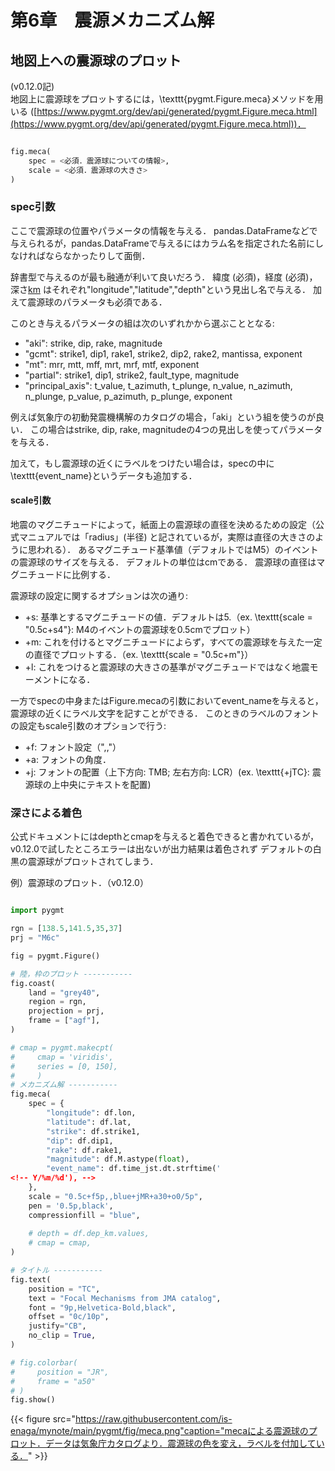 # 第6章　震源メカニズム解
<!-- ######################################### -->

<!-- =================================== -->
## 地図上への震源球のプロット
<!-- =================================== -->
(v0.12.0記)  
地図上に震源球をプロットするには，\texttt{pygmt.Figure.meca}メソッドを用いる
([https://www.pygmt.org/dev/api/generated/pygmt.Figure.meca.html](https://www.pygmt.org/dev/api/generated/pygmt.Figure.meca.html))．
```python

fig.meca(
    spec = <必須．震源球についての情報>,
    scale = <必須．震源球の大きさ>
)
```
<!-- ---------------------------------- -->
### spec引数
<!-- ---------------------------------- -->
ここで震源球の位置やパラメータの情報を与える．
pandas.DataFrameなどで与えられるが，pandas.DataFrameで与えるにはカラム名を指定された名前にしなければならなかったりして面倒．

辞書型で与えるのが最も融通が利いて良いだろう．
緯度 (必須)，経度 (必須)，深さ[km](任意) はそれぞれ"longitude","latitude","depth"という見出し名で与える．
加えて震源球のパラメータも必須である．

このとき与えるパラメータの組は次のいずれかから選ぶこととなる:


- "aki": strike, dip, rake, magnitude
- "gcmt": strike1, dip1, rake1, strike2, dip2, rake2, mantissa, exponent
- "mt": mrr, mtt, mff, mrt, mrf, mtf, exponent
- "partial": strike1, dip1, strike2, fault\_type, magnitude
- "principal\_axis": t\_value, t\_azimuth, t\_plunge, n\_value, n\_azimuth, n\_plunge, p\_value, p\_azimuth, p\_plunge, exponent


例えば気象庁の初動発震機構解のカタログの場合，「aki」という組を使うのが良い．
この場合はstrike, dip, rake, magnitudeの4つの見出しを使ってパラメータを与える．

加えて，もし震源球の近くにラベルをつけたい場合は，specの中に\texttt{event\_name}というデータも追加する．
<!-- ............................. -->
#### scale引数
<!-- ............................. -->
地震のマグニチュードによって，紙面上の震源球の直径を決めるための設定（公式マニュアルでは「radius」(半径) と記されているが，実際は直径の大きさのように思われる）．
あるマグニチュード基準値（デフォルトではM5）のイベントの震源球のサイズを与える．
デフォルトの単位はcmである．
震源球の直径はマグニチュードに比例する．

震源球の設定に関するオプションは次の通り:


- +s: 基準とするマグニチュードの値．デフォルトは5.（ex. \texttt{scale = "0.5c+s4"}: M4のイベントの震源球を0.5cmでプロット）
- +m: これを付けるとマグニチュードによらず，すべての震源球を与えた一定の直径でプロットする．（ex. \texttt{scale = "0.5c+m"}）
- +l: これをつけると震源球の大きさの基準がマグニチュードではなく地震モーメントになる．



一方でspecの中身またはFigure.mecaの引数においてevent\_nameを与えると，震源球の近くにラベル文字を記すことができる．
このときのラベルのフォントの設定もscale引数のオプションで行う:


- +f: フォント設定（"<size>,<font name>,<color>"）
- +a: フォントの角度． 
- +j: フォントの配置（上下方向: TMB; 左右方向: LCR）(ex. \texttt{+jTC}: 震源球の上中央にテキストを配置)


<!-- ---------------------------------- -->
### 深さによる着色
<!-- ---------------------------------- -->
公式ドキュメントにはdepthとcmapを与えると着色できると書かれているが，
v0.12.0で試したところエラーは出ないが出力結果は着色されず
デフォルトの白黒の震源球がプロットされてしまう．


例）震源球のプロット．（v0.12.0）
```python

import pygmt

rgn = [138.5,141.5,35,37]
prj = "M6c"

fig = pygmt.Figure()

# 陸，枠のプロット -----------
fig.coast(
    land = "grey40",
    region = rgn,
    projection = prj,
    frame = ["agf"],
)

# cmap = pygmt.makecpt(
#     cmap = 'viridis',
#     series = [0, 150],
#     )
# メカニズム解 -----------
fig.meca(
    spec = {
        "longitude": df.lon,
        "latitude": df.lat,
        "strike": df.strike1,
        "dip": df.dip1,
        "rake": df.rake1,
        "magnitude": df.M.astype(float),
        "event_name": df.time_jst.dt.strftime('
<!-- Y/%m/%d'), -->
    },
    scale = "0.5c+f5p,,blue+jMR+a30+o0/5p",
    pen = '0.5p,black',
    compressionfill = "blue",
    
    # depth = df.dep_km.values,
    # cmap = cmap,
)

# タイトル -----------
fig.text(
    position = "TC",
    text = "Focal Mechanisms from JMA catalog",
    font = "9p,Helvetica-Bold,black",
    offset = "0c/10p",
    justify="CB",
    no_clip = True,
)

# fig.colorbar(
#     position = "JR",
#     frame = "a50"
# )
fig.show()
```

{{< figure   src="https://raw.githubusercontent.com/is-enaga/mynote/main/pygmt/fig/meca.png"caption="mecaによる震源球のプロット．データは気象庁カタログより．震源球の色を変え，ラベルを付加している．"  >}}
<!-- ######################################### -->
